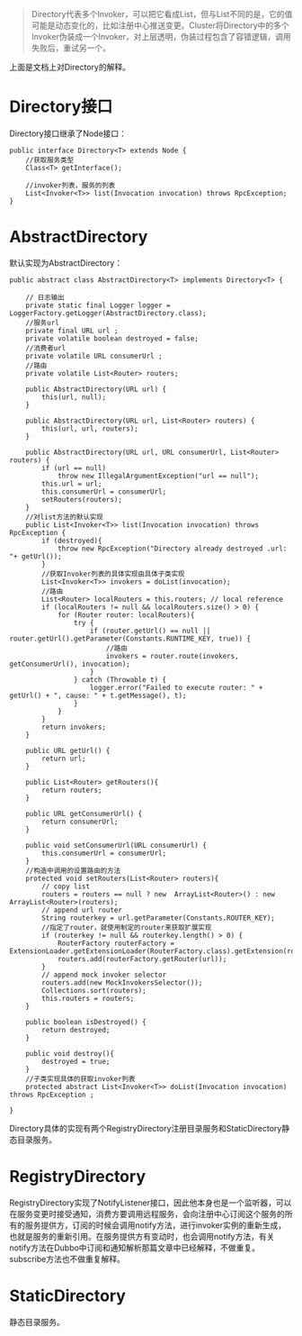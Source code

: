 > Directory代表多个Invoker，可以把它看成List，但与List不同的是，它的值可能是动态变化的，比如注册中心推送变更。Cluster将Directory中的多个Invoker伪装成一个Invoker，对上层透明，伪装过程包含了容错逻辑，调用失败后，重试另一个。

上面是文档上对Directory的解释。

# Directory接口

Directory接口继承了Node接口：

```
public interface Directory<T> extends Node {
    //获取服务类型
    Class<T> getInterface();

    //invoker列表，服务的列表
    List<Invoker<T>> list(Invocation invocation) throws RpcException;
}
```

# AbstractDirectory

默认实现为AbstractDirectory：

```
public abstract class AbstractDirectory<T> implements Directory<T> {

    // 日志输出
    private static final Logger logger = LoggerFactory.getLogger(AbstractDirectory.class);
	//服务url
    private final URL url ;
    private volatile boolean destroyed = false;
	//消费者url
    private volatile URL consumerUrl ;
    //路由
	private volatile List<Router> routers;
    
    public AbstractDirectory(URL url) {
        this(url, null);
    }
    
    public AbstractDirectory(URL url, List<Router> routers) {
    	this(url, url, routers);
    }
    
    public AbstractDirectory(URL url, URL consumerUrl, List<Router> routers) {
        if (url == null)
            throw new IllegalArgumentException("url == null");
        this.url = url;
        this.consumerUrl = consumerUrl;
        setRouters(routers);
    }
    //对list方法的默认实现
    public List<Invoker<T>> list(Invocation invocation) throws RpcException {
        if (destroyed){
            throw new RpcException("Directory already destroyed .url: "+ getUrl());
        }
        //获取Invoker列表的具体实现由具体子类实现
        List<Invoker<T>> invokers = doList(invocation);
        //路由
        List<Router> localRouters = this.routers; // local reference
        if (localRouters != null && localRouters.size() > 0) {
            for (Router router: localRouters){
                try {
                    if (router.getUrl() == null || router.getUrl().getParameter(Constants.RUNTIME_KEY, true)) {
                    	//路由
                        invokers = router.route(invokers, getConsumerUrl(), invocation);
                    }
                } catch (Throwable t) {
                    logger.error("Failed to execute router: " + getUrl() + ", cause: " + t.getMessage(), t);
                }
            }
        }
        return invokers;
    }
    
    public URL getUrl() {
        return url;
    }
    
    public List<Router> getRouters(){
        return routers;
    }

	public URL getConsumerUrl() {
		return consumerUrl;
	}

	public void setConsumerUrl(URL consumerUrl) {
		this.consumerUrl = consumerUrl;
	}
	//构造中调用的设置路由的方法
    protected void setRouters(List<Router> routers){
        // copy list
        routers = routers == null ? new  ArrayList<Router>() : new ArrayList<Router>(routers);
        // append url router
    	String routerkey = url.getParameter(Constants.ROUTER_KEY);
        //指定了router，就使用制定的router来获取扩展实现
        if (routerkey != null && routerkey.length() > 0) {
            RouterFactory routerFactory = ExtensionLoader.getExtensionLoader(RouterFactory.class).getExtension(routerkey);
            routers.add(routerFactory.getRouter(url));
        }
        // append mock invoker selector
        routers.add(new MockInvokersSelector());
        Collections.sort(routers);
    	this.routers = routers;
    }

    public boolean isDestroyed() {
        return destroyed;
    }

    public void destroy(){
        destroyed = true;
    }
	//子类实现具体的获取invoker列表
    protected abstract List<Invoker<T>> doList(Invocation invocation) throws RpcException ;

}
```

Directory具体的实现有两个RegistryDirectory注册目录服务和StaticDirectory静态目录服务。

# RegistryDirectory

RegistryDirectory实现了NotifyListener接口，因此他本身也是一个监听器，可以在服务变更时接受通知，消费方要调用远程服务，会向注册中心订阅这个服务的所有的服务提供方，订阅的时候会调用notify方法，进行invoker实例的重新生成，也就是服务的重新引用。在服务提供方有变动时，也会调用notify方法，有关notify方法在Dubbo中订阅和通知解析那篇文章中已经解释，不做重复。subscribe方法也不做重复解释。

# StaticDirectory

静态目录服务。

